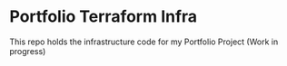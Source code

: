 # Portfolio Terraform Infra

This repo holds the infrastructure code for my Portfolio Project (Work in progress)

